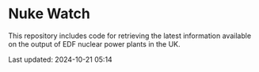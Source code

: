 # Nuke Watch

This repository includes code for retrieving the latest information available on the output of EDF nuclear power plants in the UK.

Last updated: 2024-10-21 05:14